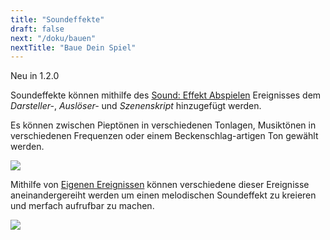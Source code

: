 ```yaml
---
title: "Soundeffekte"
draft: false
next: "/doku/bauen"
nextTitle: "Baue Dein Spiel"
---
```


<span class="new">Neu in 1.2.0</span>

Soundeffekte können mithilfe des [Sound: Effekt Abspielen](/doku/skript-ereignisse#sound-ereignisse) Ereignisses dem _Darsteller-_, _Auslöser-_ und _Szenenskript_ hinzugefügt werden.

Es können zwischen Pieptönen in verschiedenen Tonlagen, Musiktönen in verschiedenen Frequenzen oder einem Beckenschlag-artigen Ton gewählt werden.

<img src="/img/events/sound-beep.png" class="event-preview" />

Mithilfe von [Eigenen Ereignissen](/doku/eigene-ereignisse) können verschiedene dieser Ereignisse aneinandergereiht werden um einen melodischen Soundeffekt zu kreieren und merfach aufrufbar zu machen.

<img src="/img/screenshots/custom-event-jingle.png" class="event-preview" />
